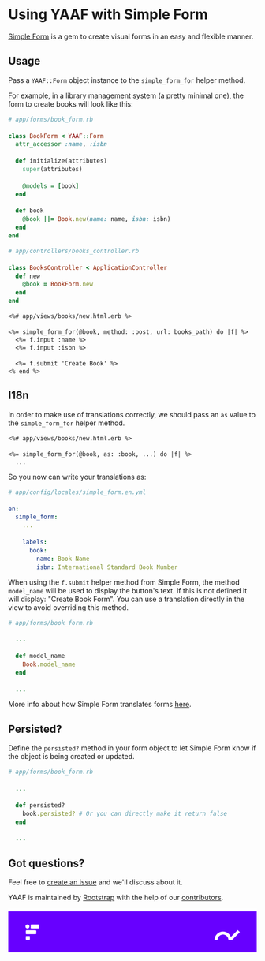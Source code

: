# Using YAAF with Simple Form

[Simple Form](https://github.com/heartcombo/simple_form) is a gem to create visual forms in an easy and flexible manner.

## Usage

Pass a `YAAF::Form` object instance to the `simple_form_for` helper method.

For example, in a library management system (a pretty minimal one), the form to create books will look like this:

```ruby
# app/forms/book_form.rb

class BookForm < YAAF::Form
  attr_accessor :name, :isbn

  def initialize(attributes)
    super(attributes)

    @models = [book]
  end

  def book
    @book ||= Book.new(name: name, isbn: isbn)
  end
end
```


```ruby
# app/controllers/books_controller.rb

class BooksController < ApplicationController
  def new
    @book = BookForm.new
  end
end
```

```erb
<%# app/views/books/new.html.erb %>

<%= simple_form_for(@book, method: :post, url: books_path) do |f| %>
  <%= f.input :name %>
  <%= f.input :isbn %>

  <%= f.submit 'Create Book' %>
<% end %>
```

## I18n

In order to make use of translations correctly, we should pass an `as` value to the `simple_form_for` helper method.

```erb
<%# app/views/books/new.html.erb %>

<%= simple_form_for(@book, as: :book, ...) do |f| %>
  ...
```

So you now can write your translations as:

```yaml
# app/config/locales/simple_form.en.yml

en:
  simple_form:
    ...

    labels:
      book:
        name: Book Name
        isbn: International Standard Book Number
```

When using the `f.submit` helper method from Simple Form, the method `model_name` will be used to display the
button's text. If this is not defined it will display: "Create Book Form".
You can use a translation directly in the view to avoid overriding this method.

```ruby
# app/forms/book_form.rb

  ...

  def model_name
    Book.model_name
  end

  ...
```

More info about how Simple Form translates forms [here](https://github.com/heartcombo/simple_form#i18n).

## Persisted?

Define the `persisted?` method in your form object to let Simple Form know if the object is being created or updated.

```ruby
# app/forms/book_form.rb

  ...

  def persisted?
    book.persisted? # Or you can directly make it return false
  end

  ...
```

## Got questions?

Feel free to [create an issue](https://github.com/rootstrap/yaaf/issues) and we'll discuss about it.

YAAF is maintained by [Rootstrap](http://www.rootstrap.com) with the help of our [contributors](https://github.com/rootstrap/yaaf/contributors).

[![YAAF](../images/footer.png)](http://www.rootstrap.com)
